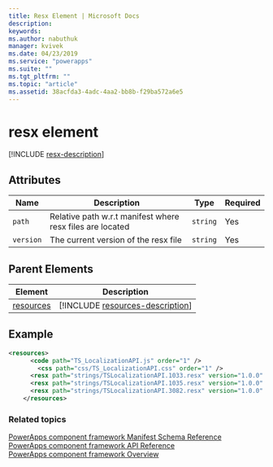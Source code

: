 ```yaml
---
title: Resx Element | Microsoft Docs
description: 
keywords:
ms.author: nabuthuk
manager: kvivek
ms.date: 04/23/2019
ms.service: "powerapps"
ms.suite: ""
ms.tgt_pltfrm: ""
ms.topic: "article"
ms.assetid: 38acfda3-4adc-4aa2-bb8b-f29ba572a6e5
---
```


# resx element

[!INCLUDE [resx-description](includes/resx-description.md)]

## Attributes

|Name|Description|Type|Required|
|--|--|--|--|
|`path`|Relative path w.r.t manifest where resx files are located|`string`|Yes|
|`version`|The current version of the resx file|`string`|Yes|

## Parent Elements

|Element|Description|
|--|--|
|[resources](resources.md)|[!INCLUDE [resources-description](includes/resources-description.md)]|

## Example

```xml
<resources>
      <code path="TS_LocalizationAPI.js" order="1" />
	    <css path="css/TS_LocalizationAPI.css" order="1" />
      <resx path="strings/TSLocalizationAPI.1033.resx" version="1.0.0" />
      <resx path="strings/TSLocalizationAPI.1035.resx" version="1.0.0" />
      <resx path="strings/TSLocalizationAPI.3082.resx" version="1.0.0" />
    </resources>
```

### Related topics

[PowerApps component framework Manifest Schema Reference](index.md)<br/>
[PowerApps component framework API Reference](../reference/index.md)<br/>
[PowerApps component framework Overview](../overview.md)
